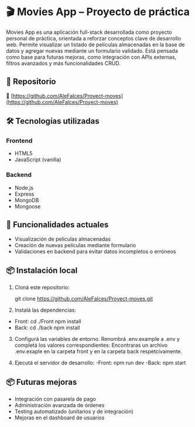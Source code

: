 # 🎬 Movies App – Proyecto de práctica

Movies App es una aplicación full-stack desarrollada como proyecto personal de práctica, orientada a reforzar conceptos clave de desarrollo web. Permite visualizar un listado de películas almacenadas en la base de datos y agregar nuevas mediante un formulario validado. Está pensada como base para futuras mejoras, como integración con APIs externas, filtros avanzados y más funcionalidades CRUD.

## 📁 Repositorio

🔗 [https://github.com/AleFalces/Proyect-moves](https://github.com/AleFalces/Proyect-moves)

## 🛠️ Tecnologías utilizadas

### Frontend

- HTML5
- JavaScript (vanilla)

### Backend

- Node.js
- Express
- MongoDB
- Mongoose

## 🔐 Funcionalidades actuales

- Visualización de películas almacenadas
- Creación de nuevas películas mediante formulario
- Validaciones en backend para evitar datos incompletos o erróneos

## 📦 Instalación local

1. Cloná este repositorio:
 
   git clone https://github.com/AleFalces/Proyect-moves.git

2. Instalá las dependencias:
  - Front: cd ./Front
    npm install
  - Back: cd ./back
    npm install
   
3. Configurá las variables de entorno. Renombrá .env.example a .env y completá los valores correspondientes:
   Encontraras un archivo .env.exaple en la carpeta front y en la carpeta back respetcivamente.


4. Ejecutá el servidor de desarrollo:
     -Front: npm run dev
     -Back: npm start

## 📦 Futuras mejoras

- Integración con pasarela de pago
- Administración avanzada de órdenes
- Testing automatizado (unitarios y de integración)
- Mejoras en el dashboard de usuarios

